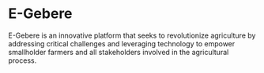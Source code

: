 # E-Gebere
E-Gebere is an innovative platform that seeks to revolutionize agriculture by addressing critical challenges and leveraging technology to empower smallholder farmers and all stakeholders involved in the agricultural process. 
